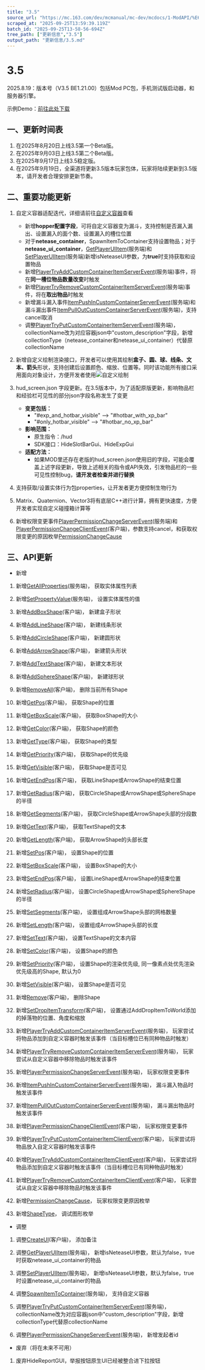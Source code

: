 ```yaml
---
title: "3.5"
source_url: "https://mc.163.com/dev/mcmanual/mc-dev/mcdocs/1-ModAPI/%E6%9B%B4%E6%96%B0%E4%BF%A1%E6%81%AF/3.5.html"
scraped_at: "2025-09-25T13:59:39.119Z"
batch_id: "2025-09-25T13-58-56-694Z"
tree_path: ["更新信息","3.5"]
output_path: "更新信息/3.5.md"
---
```


#  3.5

2025.8.19：版本号（V3.5 BE1.21.00）包括Mod PC包，手机测试版启动器，和服务器引擎。

示例Demo：[前往此处下载](https://mc.163.com/dev/mcmanual/mc-dev/mcguide/20-玩法开发/13-模组SDK编程/60-Demo示例.html)

##  一、更新时间表

1.  在2025年8月20日上线3.5第一个Beta版。
2.  在2025年9月03日上线3.5第二个Beta版。
3.  在2025年9月17日上线3.5稳定版。
4.  在2025年9月19日，全渠道将更新3.5版本玩家包体，玩家将陆续更新到3.5版本，请开发者合理安排更新节奏。

##  二、重要功能更新

1.  自定义容器适配迭代，详细请前往[自定义容器](https://mc.163.com/dev/mcmanual/mc-dev/mcguide/20-玩法开发/15-自定义游戏内容/2-自定义方块/3-特殊方块/11-自定义容器.html)查看
    
    *   新增**hopper配置字段**，可将自定义容器变为漏斗，支持控制是否漏入漏出、设置漏入的面个数、设置漏入的槽位位置
    *   对于**netease\_container**，SpawnItemToContainer支持设置物品；对于**netease\_ui\_container**，[GetPlayerUIItem](/接口/方块/容器#getplayeruiitem)(服务端)和[SetPlayerUIItem](/接口/方块/容器#setplayeruiitem)(服务端)新增isNeteaseUI参数，为**true**时支持获取和设置物品
    *   新增[PlayerTryAddCustomContainerItemServerEvent](/事件/物品#playertryaddcustomcontaineritemserverevent)(服务端)事件，将在**同一槽位物品数量改变**时触发
    *   新增[PlayerTryRemoveCustomContainerItemServerEvent](/事件/物品#playertryremovecustomcontaineritemserverevent)(服务端)事件，将在**取出物品**时触发
    *   新增漏斗漏入事件[ItemPushInCustomContainerServerEvent](/事件/物品#itempushincustomcontainerserverevent)(服务端)和漏斗漏出事件[ItemPullOutCustomContainerServerEvent](/事件/物品#itempulloutcustomcontainerserverevent)(服务端)，支持cancel取消
    *   调整[PlayerTryPutCustomContainerItemServerEvent](/事件/物品#playertryputcustomcontaineritemserverevent)(服务端)， collectionName改为对应容器json中"custom\_description"字段，新增collectionType（netease\_container和netease\_ui\_container）代替原collectionName
2.  新增自定义绘制渲染接口，开发者可以使用其绘制**盒子、圆、球、线条、文本、箭头**形状，支持创建后设置颜色、缩放、位置等。同时该功能所有接口采用面向对象设计，方便开发者使用![自定义绘制](https://mc.163.com/dev/mcmanual/mc-dev/assets/img/drawing.20380baf.png)
    
3.  hud\_screen.json 字段更新。在3.5版本中，为了适配原版更新，影响物品栏和经验栏可见性的部分json字段名称发生了变更
    
    *   **变更包括：**
        *   "#exp\_and\_hotbar\_visible" ——> "#hotbar\_with\_xp\_bar"
        *   "#only\_hotbar\_visible" ——> "#hotbar\_no\_xp\_bar"
    *   **影响范围：**
        *   原生指令：/hud
        *   SDK接口：HideSlotBarGui、HideExpGui
    *   **适配方法：**
        *   如果MOD里还存在老版的hud\_screen.json使用旧的字段，可能会覆盖上述字段更新，导致上述相关的指令或API失效，引发物品栏的一些可见性控制bug，**请开发者检查并进行替换**
4.  支持获取/设置实体行为包properties，让开发者更方便控制生物行为
    
5.  Matrix、Quaternion、Vector3将有底层C++进行计算，拥有更快速度，方便开发者实现自定义碰撞箱计算等
    
6.  新增权限变更事件[PlayerPermissionChangeServerEvent](/事件/玩家#playerpermissionchangeserverevent)(服务端)和[PlayerPermissionChangeClientEvent](/事件/玩家#playerpermissionchangeclientevent)(客户端)，参数支持cancel，和获取权限变更的原因枚举[PermissionChangeCause](/枚举值/PermissionChangeCause)
    

##  三、API更新

*   新增

1.  新增[GetAllProperties](/接口/实体/molang#getallproperties)(服务端)， 获取实体属性列表
    
2.  新增[SetPropertyValue](/接口/实体/molang#setpropertyvalue)(服务端)， 设置实体属性的值
    
3.  新增[AddBoxShape](/接口/渲染#addboxshape)(客户端)， 新建盒子形状
    
4.  新增[AddLineShape](/接口/渲染#addlineshape)(客户端)， 新建线条形状
    
5.  新增[AddCircleShape](/接口/渲染#addcircleshape)(客户端)， 新建圆形状
    
6.  新增[AddArrowShape](/接口/渲染#addarrowshape)(客户端)， 新建箭头形状
    
7.  新增[AddTextShape](/接口/渲染#addtextshape)(客户端)， 新建文本形状
    
8.  新增[AddSphereShape](/接口/渲染#addsphereshape)(客户端)， 新建球形状
    
9.  新增[RemoveAll](/接口/渲染#removeall)(客户端)， 删除当前所有Shape
    
10.  新增[GetPos](/接口/渲染#getpos)(客户端)， 获取Shape的位置
     
11.  新增[GetBoxScale](/接口/渲染#getboxscale)(客户端)， 获取BoxShape的大小
     
12.  新增[GetColor](/接口/渲染#getcolor)(客户端)， 获取Shape的颜色
     
13.  新增[GetType](/接口/渲染#gettype)(客户端)， 获取Shape的类型
     
14.  新增[GetPriority](/接口/渲染#getpriority)(客户端)， 获取Shape的优先级
     
15.  新增[GetVisible](/接口/渲染#getvisible)(客户端)， 获取Shape是否可见
     
16.  新增[GetEndPos](/接口/渲染#getendpos)(客户端)， 获取LineShape或ArrowShape的结束位置
     
17.  新增[GetRadius](/接口/渲染#getradius)(客户端)， 获取CircleShape或ArrowShape或SphereShape的半径
     
18.  新增[GetSegments](/接口/渲染#getsegments)(客户端)， 获取CircleShape或ArrowShape头部的分段数
     
19.  新增[GetText](/接口/渲染#gettext)(客户端)， 获取TextShape的文本
     
20.  新增[GetLength](/接口/渲染#getlength)(客户端)， 获取ArrowShape的头部长度
     
21.  新增[SetPos](/接口/渲染#setpos)(客户端)， 设置Shape的位置
     
22.  新增[SetBoxScale](/接口/渲染#setboxscale)(客户端)， 设置BoxShape的大小
     
23.  新增[SetEndPos](/接口/渲染#setendpos)(客户端)， 设置LineShape或ArrowShape的结束位置
     
24.  新增[SetRadius](/接口/渲染#setradius)(客户端)， 设置CircleShape或ArrowShape或SphereShape的半径
     
25.  新增[SetSegments](/接口/渲染#setsegments)(客户端)， 设置组成ArrowShape头部的网格数量
     
26.  新增[SetLength](/接口/渲染#setlength)(客户端)， 设置组成ArrowShape头部的长度
     
27.  新增[SetText](/接口/渲染#settext)(客户端)， 设置TextShape的文本内容
     
28.  新增[SetColor](/接口/渲染#setcolor)(客户端)， 设置Shape的颜色
     
29.  新增[SetPriority](/接口/渲染#setpriority)(客户端)， 设置Shape的渲染优先级, 同一像素点处优先渲染优先级高的Shape, 默认为0
     
30.  新增[SetVisible](/接口/渲染#setvisible)(客户端)， 设置Shape是否可见
     
31.  新增[Remove](/接口/渲染#remove)(客户端)， 删除Shape
     
32.  新增[SetDropItemTransform](/接口/方块/渲染#setdropitemtransform)(客户端)， 设置通过AddDropItemToWorld添加的掉落物的位置、角度和缩放
     
33.  新增[PlayerTryAddCustomContainerItemServerEvent](/事件/物品#playertryaddcustomcontaineritemserverevent)(服务端)， 玩家尝试将物品添加到自定义容器时触发该事件（当目标槽位已有同种物品时触发）
     
34.  新增[PlayerTryRemoveCustomContainerItemServerEvent](/事件/物品#playertryremovecustomcontaineritemserverevent)(服务端)， 玩家尝试从自定义容器中移除物品时触发该事件
     
35.  新增[PlayerPermissionChangeServerEvent](/事件/玩家#playerpermissionchangeserverevent)(服务端)， 玩家权限变更事件
     
36.  新增[ItemPushInCustomContainerServerEvent](/事件/物品#itempushincustomcontainerserverevent)(服务端)， 漏斗漏入物品时触发该事件
     
37.  新增[ItemPullOutCustomContainerServerEvent](/事件/物品#itempulloutcustomcontainerserverevent)(服务端)， 漏斗漏出物品时触发该事件
     
38.  新增[PlayerPermissionChangeClientEvent](/事件/玩家#playerpermissionchangeclientevent)(客户端)， 玩家权限变更事件
     
39.  新增[PlayerTryPutCustomContainerItemClientEvent](/事件/物品#playertryputcustomcontaineritemclientevent)(客户端)， 玩家尝试将物品放入自定义容器时触发该事件
     
40.  新增[PlayerTryAddCustomContainerItemClientEvent](/事件/物品#playertryaddcustomcontaineritemclientevent)(客户端)， 玩家尝试将物品添加到自定义容器时触发该事件（当目标槽位已有同种物品时触发）
     
41.  新增[PlayerTryRemoveCustomContainerItemClientEvent](/事件/物品#playertryremovecustomcontaineritemclientevent)(客户端)， 玩家尝试从自定义容器中移除物品时触发该事件
     
42.  新增[PermissionChangeCause](/枚举值/PermissionChangeCause)， 玩家权限变更原因枚举
     
43.  新增[ShapeType](/枚举值/ShapeType)， 调试图形枚举
     

*   调整

1.  调整[CreateUI](/接口/自定义UI/通用#createui)(客户端)， 添加备注
    
2.  调整[GetPlayerUIItem](/接口/方块/容器#getplayeruiitem)(服务端)， 新增isNeteaseUI参数，默认为false，true时获取netease\_ui\_container的物品
    
3.  调整[SetPlayerUIItem](/接口/方块/容器#setplayeruiitem)(服务端)， 新增isNeteaseUI参数，默认为false，true时设置netease\_ui\_container的物品
    
4.  调整[SpawnItemToContainer](/接口/方块/容器#spawnitemtocontainer)(服务端)， 支持自定义容器
    
5.  调整[PlayerTryPutCustomContainerItemServerEvent](/事件/物品#playertryputcustomcontaineritemserverevent)(服务端)， collectionName改为对应容器json中"custom\_description"字段，新增collectionType代替原collectionName
    
6.  调整[PlayerPermissionChangeServerEvent](/事件/玩家#playerpermissionchangeserverevent)(服务端)， 新增发起者id
    

*   废弃（将在未来不可用）

1.  废弃HideReportGUI，举报按钮原生UI已经被整合进下拉按钮